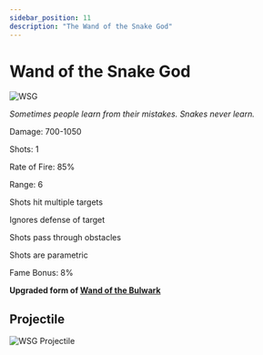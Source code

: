 ```yaml
---
sidebar_position: 11
description: "The Wand of the Snake God"
---
```


# Wand of the Snake God

![WSG](https://vwiki.valorserver.com/api/item/picture/wand%20of%20the%20snake%20god)

<i>Sometimes people learn from their mistakes. Snakes never learn.</i>

Damage: 700-1050

Shots: 1

Rate of Fire: 85%

Range: 6

Shots hit multiple targets

Ignores defense of target

Shots pass through obstacles

Shots are parametric

Fame Bonus: 8%

**Upgraded form of [Wand of the Bulwark](https://www.realmeye.com/wiki/wand-of-the-bulwark)**

## Projectile

![WSG Projectile](https://cdn.discordapp.com/attachments/953134990428868629/997619560901525515/wandofthesnakegod.gif)
